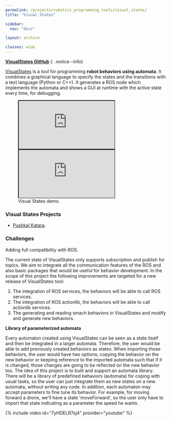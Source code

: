 ```yaml
---
permalink: /projects/robotics_programming_tools/visual_states/
title: "Visual States"

sidebar:
  nav: "docs"

layout: archive

classes: wide
---
```



<i class="fab fa-fw fa-github"></i> [**VisualStates GitHub**](https://github.com/JdeRobot/VisualStates)
{: .notice--info}


[VisualStates](https://jderobot.github.io/VisualStates/) is a tool for programming **robot behaviors using automata**. It combines a graphical language to specify the states and the transitions with a text language (Python or C++). It generates a ROS node which implements the automata and shows a GUI at runtime with the active state every time, for debugging. 

<figure class="half">
    <a href=""><iframe src="https://www.youtube.com/embed/v5EMqtIyXlQ"></iframe></a>
    <a href=""><iframe src="https://www.youtube.com/embed/vUxjZ0CCmrM"></iframe></a>
    <figcaption>Visual States demo.</figcaption>
</figure>


### Visual States Projects

- [Pushkal Katara](https://jderobot.org/Club-PushkalKatara).


### Challenges

Adding full compatibility with ROS.

The current state of VisualStates only supports subscription and publish for topics. We aim to integrate all the communication features of the ROS and also basic packages that would be useful for behavior development. In the scope of this project the following improvements are targeted for a new release of VisualStates tool:

1. The integration of ROS services, the behaviors will be able to call ROS services.
2. The integration of ROS actionlib, the behaviors will be able to call actionlib services.
3. The generating and reading smach behaviors in VisualStates and modify and generate new behaviors.


**Library of parameterized automata**

Every automaton created using VisualStates can be seen as a state itself and then be integrated in a larger automata. Therefore, the user would be able to add previously created behaviors as states. When importing those behaviors, the user would have two options; copying the behavior on the new behavior or keeping reference to the imported automata such that if it is changed, those changes are going to be reflected on the new behavior too. The idea of this project is to built and support an automata library. There will be a library of predefined behaviors (automata) for coping with usual tasks, so the user can just integrate them as new states on a new automata, without writing any code. In addition, each automaton may accept parameters to fine tune its behavior. For example, for moving forward a drone, we'll have a state 'moveForward', so the user only have to import that state indicating as a parameter the speed he wants.

{% include video id="7yHDELR7sj4" provider="youtube" %}





